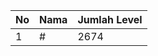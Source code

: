 | No | Nama            | Jumlah Level |
|----|-----------------|--------------|
| 1  | #    |    2674        |
